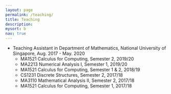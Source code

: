 ```yaml
---
layout: page
permalink: /teaching/
title: Teaching
description: 
mysort: b
nav: true
---
```


* Teaching Assistant in Department of Mathematics, National University of Singapore, Aug. 2017 - May. 2020
  - MA1521 Calculus for Computing, Semester 2, 2019/20
  - MA2213 Numerical Analysis I, Semester 1, 2019/20 
  - MA1521 Calculus for Computing, Semester 1 & 2, 2018/19
  - CS1231 Discrete Structures, Semester 2, 2017/18
  - MA3110 Mathematical Analysis II, Semester 2, 2017/18
  - MA1521 Calculus for Computing, Semester 1, 2017/18

